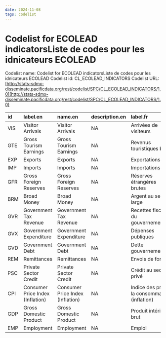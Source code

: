 ```yaml
---
date: 2024-11-08
tags: codelist
---
```


# Codelist for ECOLEAD indicatorsListe de codes pour les idnicateurs ECOLEAD

Codelist name: Codelist for ECOLEAD indicatorsListe de codes pour les idnicateurs ECOLEAD
Codelist id: CL_ECOLEAD_INDICATORS
Codelist URL: [http://stats-sdmx-disseminate.pacificdata.org/rest/codelist/SPC/CL_ECOLEAD_INDICATORS/1.0](http://stats-sdmx-disseminate.pacificdata.org/rest/codelist/SPC/CL_ECOLEAD_INDICATORS/1.0)

|id  |label.en                         |name.en                          |description.en |label.fr                                      |name.fr                                       |description.fr |
|:---|:--------------------------------|:--------------------------------|:--------------|:---------------------------------------------|:---------------------------------------------|:--------------|
|VIS |Visitor Arrivals                 |Visitor Arrivals                 |NA             |Arrivées de visiteurs                         |Arrivées de visiteurs                         |NA             |
|GTE |Gross Tourism Earnings           |Gross Tourism Earnings           |NA             |Revenus touristiques bruts                    |Revenus touristiques bruts                    |NA             |
|EXP |Exports                          |Exports                          |NA             |Exportations                                  |Exportations                                  |NA             |
|IMP |Imports                          |Imports                          |NA             |Importations                                  |Importations                                  |NA             |
|GFR |Gross Foreign Reserves           |Gross Foreign Reserves           |NA             |Réserves étrangères brutes                    |Réserves étrangères brutes                    |NA             |
|BRM |Broad Money                      |Broad Money                      |NA             |Argent au sens large                          |Argent au sens large                          |NA             |
|GVR |Government Tax Revenue           |Government Tax Revenue           |NA             |Recettes fiscales du gouvernement             |Recettes fiscales du gouvernement             |NA             |
|GVX |Government Expenditure           |Government Expenditure           |NA             |Dépenses publiques                            |Dépenses publiques                            |NA             |
|GVD |Government Debt                  |Government Debt                  |NA             |Dette gouvernementale                         |Dette gouvernementale                         |NA             |
|REM |Remittances                      |Remittances                      |NA             |Envois de fonds                               |Envois de fonds                               |NA             |
|PSC |Private Sector Credit            |Private Sector Credit            |NA             |Crédit au secteur privé                       |Crédit au secteur privé                       |NA             |
|CPI |Consumer Price Index (Inflation) |Consumer Price Index (Inflation) |NA             |Indice des prix à la consommation (inflation) |Indice des prix à la consommation (inflation) |NA             |
|GDP |Gross Domestic Product           |Gross Domestic Product           |NA             |Produit intérieur brut                        |Produit intérieur brut                        |NA             |
|EMP |Employment                       |Employment                       |NA             |Emploi                                        |Emploi                                        |NA             |
